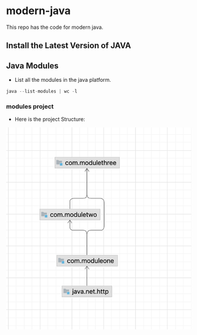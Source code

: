 # modern-java

This repo has the code for modern java.

## Install the Latest Version of JAVA

## Java Modules

- List all the modules in the java platform.

```java
java --list-modules | wc -l
```

### modules project

- Here is the project Structure:

![Modules](images/modules-1.png)